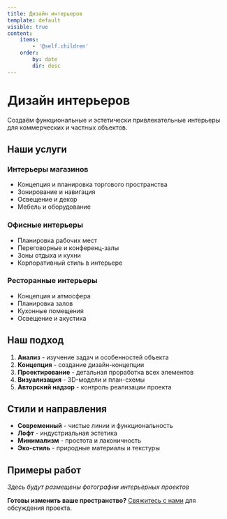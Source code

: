 ```yaml
---
title: Дизайн интерьеров
template: default
visible: true
content:
    items:
        - '@self.children'
    order:
        by: date
        dir: desc
---
```


# Дизайн интерьеров

Создаём функциональные и эстетически привлекательные интерьеры для коммерческих и частных объектов.

## Наши услуги

### Интерьеры магазинов
- Концепция и планировка торгового пространства
- Зонирование и навигация
- Освещение и декор
- Мебель и оборудование

### Офисные интерьеры
- Планировка рабочих мест
- Переговорные и конференц-залы
- Зоны отдыха и кухни
- Корпоративный стиль в интерьере

### Ресторанные интерьеры
- Концепция и атмосфера
- Планировка залов
- Кухонные помещения
- Освещение и акустика

## Наш подход

1. **Анализ** - изучение задач и особенностей объекта
2. **Концепция** - создание дизайн-концепции
3. **Проектирование** - детальная проработка всех элементов
4. **Визуализация** - 3D-модели и план-схемы
5. **Авторский надзор** - контроль реализации проекта

## Стили и направления

- **Современный** - чистые линии и функциональность
- **Лофт** - индустриальная эстетика
- **Минимализм** - простота и лаконичность
- **Эко-стиль** - природные материалы и текстуры

## Примеры работ

*Здесь будут размещены фотографии интерьерных проектов*

**Готовы изменить ваше пространство?** [Свяжитесь с нами](/kontakty) для обсуждения проекта. 